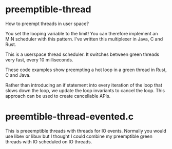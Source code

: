 # preemptible-thread

How to preempt threads in user space?

You set the looping variable to the limit! You can therefore implement an M:N scheduler with this pattern. I've written this multiplexer in Java, C and Rust.

This is a userspace thread scheduler. It switches between green threads very fast, every 10 milliseconds.

These code examples show preempting a hot loop in a green thread in Rust, C and Java.

Rather than introducing an if statement into every iteration of the loop that slows down the loop, we update the loop invariants to cancel the loop. This approach can be used to create cancellable APIs.

# preemtible-thread-evented.c

This is preeemptible threads with threads for IO events. Normally you would use libev or libuv but I thought I could combine my preemptible green threads with IO scheduled on IO threads. 
